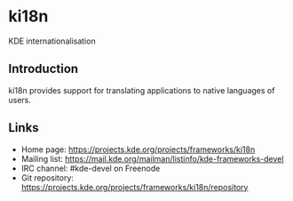 # ki18n

KDE internationalisation

## Introduction

ki18n provides support for translating applications to native languages of
users.

## Links

- Home page: <https://projects.kde.org/projects/frameworks/ki18n>
- Mailing list: <https://mail.kde.org/mailman/listinfo/kde-frameworks-devel>
- IRC channel: #kde-devel on Freenode
- Git repository: <https://projects.kde.org/projects/frameworks/ki18n/repository>
